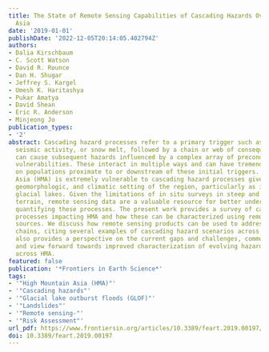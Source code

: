 ```yaml
---
title: The State of Remote Sensing Capabilities of Cascading Hazards Over High Mountain
  Asia
date: '2019-01-01'
publishDate: '2022-12-05T20:14:05.402794Z'
authors:
- Dalia Kirschbaum
- C. Scott Watson
- David R. Rounce
- Dan H. Shugar
- Jeffrey S. Kargel
- Umesh K. Haritashya
- Pukar Amatya
- David Shean
- Eric R. Anderson
- Minjeong Jo
publication_types:
- '2'
abstract: Cascading hazard processes refer to a primary trigger such as heavy rainfall,
  seismic activity, or snow melt, followed by a chain or web of consequences that
  can cause subsequent hazards influenced by a complex array of preconditions and
  vulnerabilities. These interact in multiple ways and can have tremendous impacts
  on populations proximate to or downstream of these initial triggers. High Mountain
  Asia (HMA) is extremely vulnerable to cascading hazard processes given the tectonic,
  geomorphologic, and climatic setting of the region, particularly as it relates to
  glacial lakes. Given the limitations of in situ surveys in steep and often inaccessible
  terrain, remote sensing data are a valuable resource for better understanding and
  quantifying these processes. The present work provides a survey of cascading hazard
  processes impacting HMA and how these can be characterized using remote sensing
  sources. We discuss how remote sensing products can be used to address these process
  chains, citing several examples of cascading hazard scenarios across HMA. This work
  also provides a perspective on the current gaps and challenges, community needs,
  and view forward towards improved characterization of evolving hazards and risk
  across HMA.
featured: false
publication: '*Frontiers in Earth Science*'
tags:
- '"High Mountain Asia (HMA)"'
- '"Cascading hazards"'
- '"Glacial lake outburst floods (GLOF)"'
- '"Landslides"'
- '"Remote sensing-"'
- '"Risk Assessment"'
url_pdf: https://www.frontiersin.org/articles/10.3389/feart.2019.00197/full
doi: 10.3389/feart.2019.00197
---
```


